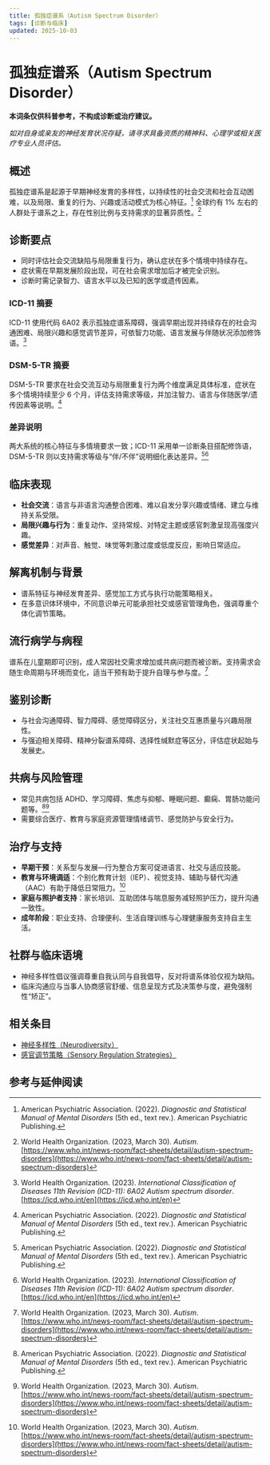 ```yaml
---
title: 孤独症谱系（Autism Spectrum Disorder）
tags: [诊断与临床]
updated: 2025-10-03
---
```


# 孤独症谱系（Autism Spectrum Disorder）

**本词条仅供科普参考，不构成诊断或治疗建议。**

_如对自身或亲友的神经发育状况存疑，请寻求具备资质的精神科、心理学或相关医疗专业人员评估。_

## 概述

孤独症谱系是起源于早期神经发育的多样性，以持续性的社会交流和社会互动困难，以及局限、重复的行为、兴趣或活动模式为核心特征。[^apa2022] 全球约有 1% 左右的人群处于谱系之上，存在性别比例与支持需求的显著异质性。[^who2023]

## 诊断要点

- 同时评估社会交流缺陷与局限重复行为，确认症状在多个情境中持续存在。
- 症状需在早期发展阶段出现，可在社会需求增加后才被完全识别。
- 诊断时需记录智力、语言水平以及已知的医学或遗传因素。

### ICD-11 摘要

ICD-11 使用代码 6A02 表示孤独症谱系障碍，强调早期出现并持续存在的社会沟通困难、局限兴趣和感觉调节差异，可依智力功能、语言发展与伴随状况添加修饰语。[^icd11]

### DSM-5-TR 摘要

DSM-5-TR 要求在社会交流互动与局限重复行为两个维度满足具体标准，症状在多个情境持续至少 6 个月，评估支持需求等级，并加注智力、语言与伴随医学/遗传因素等说明。[^apa2022]

### 差异说明

两大系统的核心特征与多情境要求一致；ICD-11 采用单一诊断条目搭配修饰语，DSM-5-TR 则以支持需求等级与“伴/不伴”说明细化表达差异。[^apa2022][^icd11]

## 临床表现

- **社会交流**：语言与非语言沟通整合困难、难以自发分享兴趣或情绪、建立与维持关系受限。
- **局限兴趣与行为**：重复动作、坚持常规、对特定主题或感官刺激呈现高强度兴趣。
- **感觉差异**：对声音、触觉、味觉等刺激过度或低度反应，影响日常适应。

## 解离机制与背景

- 谱系特征与神经发育差异、感觉加工方式与执行功能策略相关。
- 在多意识体环境中，不同意识单元可能承担社交或感官管理角色，强调尊重个体化调节策略。

## 流行病学与病程

谱系在儿童期即可识别，成人常因社交需求增加或共病问题而被诊断。支持需求会随生命周期与环境而变化，适当干预有助于提升自理与参与度。[^who2023]

## 鉴别诊断

- 与社会沟通障碍、智力障碍、感觉障碍区分，关注社交互惠质量与兴趣局限性。
- 与强迫相关障碍、精神分裂谱系障碍、选择性缄默症等区分，评估症状起始与发展史。

## 共病与风险管理

- 常见共病包括 ADHD、学习障碍、焦虑与抑郁、睡眠问题、癫痫、胃肠功能问题等。[^apa2022][^who2023]
- 需要综合医疗、教育与家庭资源管理情绪调节、感觉防护与安全行为。

## 治疗与支持

- **早期干预**：关系型与发展—行为整合方案可促进语言、社交与适应技能。
- **教育与环境调适**：个别化教育计划（IEP）、视觉支持、辅助与替代沟通（AAC）有助于降低日常阻力。[^who2023]
- **家庭与照护者支持**：家长培训、互助团体与喘息服务减轻照护压力，提升沟通一致性。
- **成年阶段**：职业支持、合理便利、生活自理训练与心理健康服务支持自主生活。

## 社群与临床语境

- 神经多样性倡议强调尊重自我认同与自我倡导，反对将谱系体验仅视为缺陷。
- 临床沟通应与当事人协商感官舒缓、信息呈现方式及决策参与度，避免强制性“矫正”。

## 相关条目

- [神经多样性（Neurodiversity）](entries/Neurodiversity.md)
- [感官调节策略（Sensory Regulation Strategies）](entries/Sensory-Regulation-Strategies.md)

## 参考与延伸阅读

[^apa2022]: American Psychiatric Association. (2022). *Diagnostic and Statistical Manual of Mental Disorders* (5th ed., text rev.). American Psychiatric Publishing.
[^who2023]: World Health Organization. (2023, March 30). *Autism*. [https://www.who.int/news-room/fact-sheets/detail/autism-spectrum-disorders](https://www.who.int/news-room/fact-sheets/detail/autism-spectrum-disorders)
[^icd11]: World Health Organization. (2023). *International Classification of Diseases 11th Revision (ICD-11): 6A02 Autism spectrum disorder*. [https://icd.who.int/en](https://icd.who.int/en)
